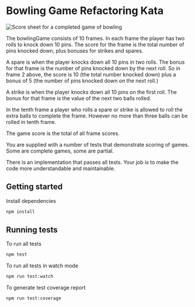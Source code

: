 # Bowling Game Refactoring Kata

<img src="https://rocketninesolutions.com/wp-content/uploads/2022/10/csd_bowling_scoresheet_example.png" alt="Score sheet for a completed game of bowling">

The bowlingGame consists of 10 frames. In each frame the player has two rolls to knock down 10 pins. The score for the frame is the total number of pins knocked down, plus bonuses for strikes and spares.

A spare is when the player knocks down all 10 pins in two rolls. The bonus for that frame is the number of pins knocked down by the next roll. So in frame 2 above, the score is 10 (the total number knocked down) plus a bonus of 5 (the number of pins knocked down on the next roll.)

A strike is when the player knocks down all 10 pins on the first roll. The bonus for that frame is the value of the next two balls rolled.

In the tenth frame a player who rolls a spare or strike is allowed to roll the extra balls to complete the frame. However no more than three balls can be rolled in tenth frame.

The game score is the total of all frame scores.

You are supplied with a number of tests that demonstrate scoring of games. Some are complete games, some are partial.

There is an implementation that passes all tests. Your job is to make the code more understandable and maintainable.

## Getting started

Install dependencies

```sh
npm install
```

## Running tests

To run all tests

```sh
npm test
```

To run all tests in watch mode

```sh
npm run test:watch
```

To generate test coverage report

```sh
npm run test:coverage
```
